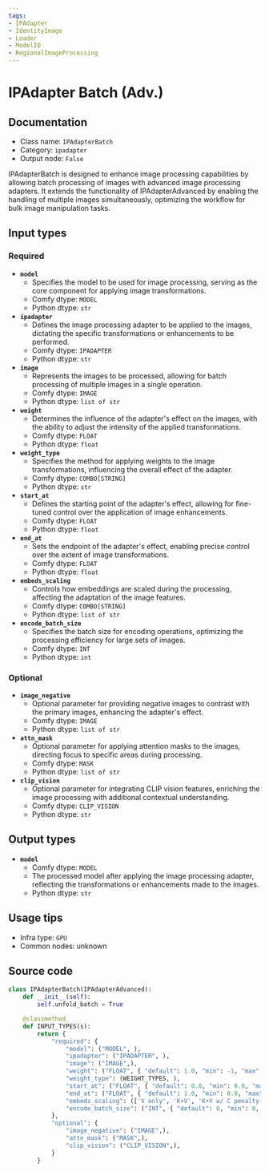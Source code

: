 ```yaml
---
tags:
- IPAdapter
- IdentityImage
- Loader
- ModelIO
- RegionalImageProcessing
---
```


# IPAdapter Batch (Adv.)
## Documentation
- Class name: `IPAdapterBatch`
- Category: `ipadapter`
- Output node: `False`

IPAdapterBatch is designed to enhance image processing capabilities by allowing batch processing of images with advanced image processing adapters. It extends the functionality of IPAdapterAdvanced by enabling the handling of multiple images simultaneously, optimizing the workflow for bulk image manipulation tasks.
## Input types
### Required
- **`model`**
    - Specifies the model to be used for image processing, serving as the core component for applying image transformations.
    - Comfy dtype: `MODEL`
    - Python dtype: `str`
- **`ipadapter`**
    - Defines the image processing adapter to be applied to the images, dictating the specific transformations or enhancements to be performed.
    - Comfy dtype: `IPADAPTER`
    - Python dtype: `str`
- **`image`**
    - Represents the images to be processed, allowing for batch processing of multiple images in a single operation.
    - Comfy dtype: `IMAGE`
    - Python dtype: `list of str`
- **`weight`**
    - Determines the influence of the adapter's effect on the images, with the ability to adjust the intensity of the applied transformations.
    - Comfy dtype: `FLOAT`
    - Python dtype: `float`
- **`weight_type`**
    - Specifies the method for applying weights to the image transformations, influencing the overall effect of the adapter.
    - Comfy dtype: `COMBO[STRING]`
    - Python dtype: `str`
- **`start_at`**
    - Defines the starting point of the adapter's effect, allowing for fine-tuned control over the application of image enhancements.
    - Comfy dtype: `FLOAT`
    - Python dtype: `float`
- **`end_at`**
    - Sets the endpoint of the adapter's effect, enabling precise control over the extent of image transformations.
    - Comfy dtype: `FLOAT`
    - Python dtype: `float`
- **`embeds_scaling`**
    - Controls how embeddings are scaled during the processing, affecting the adaptation of the image features.
    - Comfy dtype: `COMBO[STRING]`
    - Python dtype: `list of str`
- **`encode_batch_size`**
    - Specifies the batch size for encoding operations, optimizing the processing efficiency for large sets of images.
    - Comfy dtype: `INT`
    - Python dtype: `int`
### Optional
- **`image_negative`**
    - Optional parameter for providing negative images to contrast with the primary images, enhancing the adapter's effect.
    - Comfy dtype: `IMAGE`
    - Python dtype: `list of str`
- **`attn_mask`**
    - Optional parameter for applying attention masks to the images, directing focus to specific areas during processing.
    - Comfy dtype: `MASK`
    - Python dtype: `list of str`
- **`clip_vision`**
    - Optional parameter for integrating CLIP vision features, enriching the image processing with additional contextual understanding.
    - Comfy dtype: `CLIP_VISION`
    - Python dtype: `str`
## Output types
- **`model`**
    - Comfy dtype: `MODEL`
    - The processed model after applying the image processing adapter, reflecting the transformations or enhancements made to the images.
    - Python dtype: `str`
## Usage tips
- Infra type: `GPU`
- Common nodes: unknown


## Source code
```python
class IPAdapterBatch(IPAdapterAdvanced):
    def __init__(self):
        self.unfold_batch = True

    @classmethod
    def INPUT_TYPES(s):
        return {
            "required": {
                "model": ("MODEL", ),
                "ipadapter": ("IPADAPTER", ),
                "image": ("IMAGE",),
                "weight": ("FLOAT", { "default": 1.0, "min": -1, "max": 5, "step": 0.05 }),
                "weight_type": (WEIGHT_TYPES, ),
                "start_at": ("FLOAT", { "default": 0.0, "min": 0.0, "max": 1.0, "step": 0.001 }),
                "end_at": ("FLOAT", { "default": 1.0, "min": 0.0, "max": 1.0, "step": 0.001 }),
                "embeds_scaling": (['V only', 'K+V', 'K+V w/ C penalty', 'K+mean(V) w/ C penalty'], ),
                "encode_batch_size": ("INT", { "default": 0, "min": 0, "max": 4096 }),
            },
            "optional": {
                "image_negative": ("IMAGE",),
                "attn_mask": ("MASK",),
                "clip_vision": ("CLIP_VISION",),
            }
        }

```
